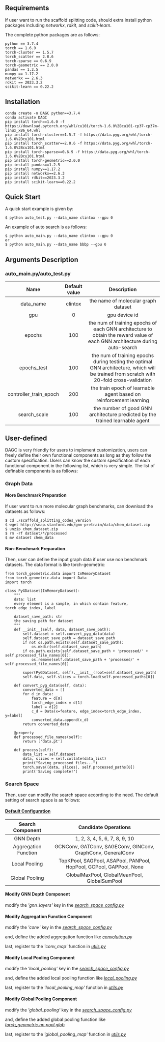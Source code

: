 ## Requirements


If user want to run the scaffold splitting code, should extra install python packages including _networkx_, _rdkit_, and _scikit-learn_.

The complete python packages are as follows: 

```shell
python == 3.7.4
torch == 1.6.0
torch-cluster == 1.5.7  
torch_scatter == 2.0.6  
torch-sparse == 0.6.9
torch-geometric == 2.0.0
pandas == 1.2.5
numpy == 1.17.2  
networkx == 2.6.3
rdkit == 2023.3.2
scikit-learn == 0.22.2
```

## Installation

```shell
conda create -n DAGC python==3.7.4
conda activate DAGC
pip install torch==1.6.0 -f https://download.pytorch.org/whl/cu101/torch-1.6.0%2Bcu101-cp37-cp37m-linux_x86_64.whl
pip install torch-cluster==1.5.7 -f https://data.pyg.org/whl/torch-1.6.0%2Bcu101.html
pip install torch_scatter==2.0.6 -f https://data.pyg.org/whl/torch-1.6.0%2Bcu101.html
pip install torch-sparse==0.6.9 -f https://data.pyg.org/whl/torch-1.6.0%2Bcu101.html
pip install torch-geometric==2.0.0
pip install pandas==1.2.5
pip install numpy==1.17.2
pip install networkx==2.6.3
pip install rdkit==2023.3.2
pip install scikit-learn==0.22.2
```

## Quick Start

A quick start example is given by:

```shell
$ python auto_test.py --data_name clintox --gpu 0
```

An example of auto search is as follows:

```shell
$ python auto_main.py --data_name clintox --gpu 0
or
$ python auto_main.py --data_name bbbp --gpu 0
```





## Arguments Description
### auto_main.py/auto_test.py
|          Name          | Default value |                                                               Description                                                                |
|:----------------------:|:-------------:|:----------------------------------------------------------------------------------------------------------------------------------------:|
|       data_name        |    clintox    |                                                   the name of molecular graph dataset                                                    |
|          gpu           |       0       |                                                              gpu device id                                                               |
|         epochs         |      100      |        the num of training epochs of each GNN architecture to obtain the reward value of each GNN architecture during auto-search        |
|      epochs_test       |      100      | the num of training epochs during testing the optimal GNN architecture, which will be trained from scratch with 20-fold cross-validation |
| controller_train_epoch |      200      |                                    the train epoch of learnable agent based on reinforcement learning                                    |
|      search_scale      |      100      |                               the number of good GNN architecture predicted by the trained learnable agent                               |


## User-defined
DAGC is very friendly for users to implement customization, users can freely define their own functional components as long as they follow the custom specification. 
Users can know the custom specification of each functional component in the following list, which is very simple. The list of definable components is as follows:


### Graph Data

#### More Benchmark Preparation

If user want to run more molecular graph benchmarks, can download the datasets as follows: 


```shell
$ cd ./scaffold_splitting_codes_version
$ wget http://snap.stanford.edu/gnn-pretrain/data/chem_dataset.zip
$ unzip chem_dataset.zip
$ rm -rf dataset/*/processed
$ mv dataset chem_data
```

#### Non-Benchmark Preparation
Then, user can define the input graph data if user use non benchmark datasets. The data format is like torch-geometric:

```shell
from torch_geometric.data import InMemoryDataset
from torch_geometric.data import Data
import torch

class PyGDataset(InMemoryDataset):
    """
    data: list
    every element is a sample, in which contain feature, torch_edge_index, label
    
    dataset_save_path: str
    the saving path for dataset
    """
    def __init__(self, data, dataset_save_path):
        self.dataset = self.convert_pyg_data(data)
        self.dataset_save_path = dataset_save_path
        if not os.path.exists(self.dataset_save_path):
            os.mkdir(self.dataset_save_path)
        if os.path.exists(self.dataset_save_path + 'processed/' + self.processed_file_names[0]):
            os.remove(self.dataset_save_path + 'processed/' + self.processed_file_names[0])
        
        super(PyGDataset, self).__init__(root=self.dataset_save_path)
        self.data, self.slices = torch.load(self.processed_paths[0])
    
    def convert_pyg_data(self, data):
        converted_data = []
        for d in data:
            feature = d[0]
            torch_edge_index = d[1]
            label = d[2]
            c_d = Data(x=feature, edge_index=torch_edge_index, y=label)
            converted_data.append(c_d)
        return converted_data
  
    @property
    def processed_file_names(self):
        return ['data.pt']
        
    def process(self):
        data_list = self.dataset
        data, slices = self.collate(data_list)
        print("Saving processed files...")
        torch.save((data, slices), self.processed_paths[0])
        print('Saving complete!')
```


### Search Space
Then, user can modify the search space according to the need. The default setting of search space is as follows:
#### [Default Configuration](https://github.com/Zhen-Peng-Wu/DAGC/blob/master/scaffold_splitting_codes_version/core/search_space/search_space_config.py)
|    Search Component    |                        Candidate Operations                         |
|:----------------------:|:-------------------------------------------------------------------:|
|       GNN Depth        |                    1, 2, 3, 4, 5, 6, 7, 8, 9, 10                    |
|  Aggregation Function  |     GCNConv, GATConv, SAGEConv, GINConv, GraphConv, GeneralConv     |
|     Local Pooling      | TopKPool, SAGPool, ASAPool, PANPool, HopPool, GCPool, GAPPool, None |
|     Global Pooling     |            GlobalMaxPool, GlobalMeanPool, GlobalSumPool             |

#### Modify GNN Depth Component
modify the _'gnn_layers'_ key in the [_search_space_config.py_](https://github.com/Zhen-Peng-Wu/DAGC/blob/master/scaffold_splitting_codes_version/core/search_space/search_space_config.py#L15)

#### Modify Aggregation Function Component
modify the _'conv'_ key in the [_search_space_config.py_](https://github.com/Zhen-Peng-Wu/DAGC/blob/master/scaffold_splitting_codes_version/core/search_space/search_space_config.py#L16)

and, define the added aggregation function like [_convolution.py_](https://github.com/Zhen-Peng-Wu/DAGC/blob/master/scaffold_splitting_codes_version/core/search_space/convolution.py)

last, register to the _'conv_map'_ function in [_utils.py_](https://github.com/Zhen-Peng-Wu/DAGC/blob/master/scaffold_splitting_codes_version/core/search_space/utils.py#L20)

#### Modify Local Pooling Component
modify the _'local_pooling'_ key in the [_search_space_config.py_](https://github.com/Zhen-Peng-Wu/DAGC/blob/master/scaffold_splitting_codes_version/core/search_space/search_space_config.py#L17)

and, define the added local pooling function like [_local_pooling.py_](https://github.com/Zhen-Peng-Wu/DAGC/blob/master/scaffold_splitting_codes_version/core/search_space/local_pooling.py)

last, register to the _'local_pooling_map'_ function in [_utils.py_](https://github.com/Zhen-Peng-Wu/DAGC/blob/master/scaffold_splitting_codes_version/core/search_space/utils.py#L39)

#### Modify Global Pooling Component
modify the _'global_pooling'_ key in the [_search_space_config.py_](https://github.com/Zhen-Peng-Wu/DAGC/blob/master/scaffold_splitting_codes_version/core/search_space/search_space_config.py#L18)

and, define the added global pooling function like [_torch_geometric.nn.pool.glob_](https://pytorch-geometric.readthedocs.io/en/latest/_modules/torch_geometric/nn/pool/glob.html)

last, register to the _'global_pooling_map'_ function in [_utils.py_](https://github.com/Zhen-Peng-Wu/DAGC/blob/master/scaffold_splitting_codes_version/core/search_space/utils.py#L8)
